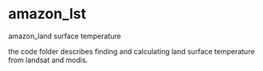 # amazon_lst
amazon_land surface temperature

the code folder describes finding and calculating land surface temperature from landsat and modis.
